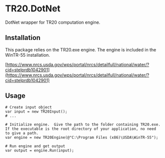 # TR20.DotNet

DotNet wrapper for TR20 computation engine.

## Installation

This package relies on the TR20.exe engine.  The engine is included in the WinTR-55 installation.

[https://www.nrcs.usda.gov/wps/portal/nrcs/detailfull/national/water/?cid=stelprdb1042901](https://www.nrcs.usda.gov/wps/portal/nrcs/detailfull/national/water/?cid=stelprdb1042901)

## Usage
```
# Create input object
var input = new TR20Input();
# ...

# Initialize engine.  Give the path to the folder containing TR20.exe.  If the executable is the root directory of your application, no need to give a path.
var engine = new TR20Engine(@"C:\Program Files (x86)\USDA\WinTR-55");

# Run engine and get output
var output = engine.Run(input);

```